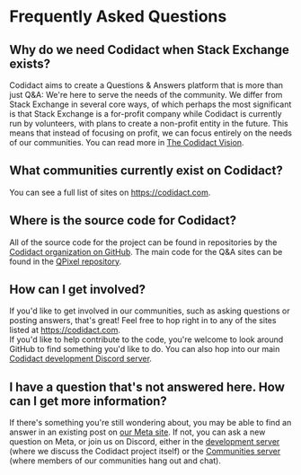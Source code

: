 # Frequently Asked Questions

## Why do we need Codidact when Stack Exchange exists?

Codidact aims to create a Questions & Answers platform that is more than just Q&A: We're here to serve the needs of the community. We differ from Stack Exchange in several core ways, of which perhaps the most significant is that Stack Exchange is a for-profit company while Codidact is currently run by volunteers, with plans to create a non-profit entity in the future. This means that instead of focusing on profit, we can focus entirely on the needs of our communities. You can read more in [The Codidact Vision](https://meta.codidact.com/articles/276296).

## What communities currently exist on Codidact?

You can see a full list of sites on https://codidact.com.

## Where is the source code for Codidact?

All of the source code for the project can be found in repositories by the [Codidact organization on GitHub](https://github.com/codidact/). The main code for the Q&A sites can be found in the [QPixel repository](https://github.com/codidact/qpixel).

## How can I get involved?

If you'd like to get involved in our communities, such as asking questions or posting answers, that's great! Feel free to hop right in to any of the sites listed at https://codidact.com.  
If you'd like to help contribute to the code, you're welcome to look around GitHub to find something you'd like to do. You can also hop into our main [Codidact development Discord server](https://discord.gg/WZ7aTst).

## I have a question that's not answered here. How can I get more information?

If there's something you're still wondering about, you may be able to find an answer in an existing post on [our Meta site](https://meta.codidact.com). If not, you can ask a new question on Meta, or join us on Discord, either in the [development server](https://discord.gg/WZ7aTst) (where we discuss the Codidact project itself) or the [Communities server](https://discord.gg/wpQb6Mg) (where members of our communities hang out and chat).

